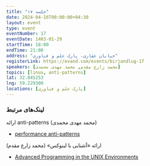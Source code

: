 ```yaml
---
title: "جلسه ۱۷"
date: 2024-04-16T00:00:00+04:30
layout: event
type: event
eventNumber: 17
eventDate: 1403-01-29
startTime: 18:00
endTime: 21:00
address: "خیابان غفاری، پارک علم و فناوری"
registerLink: https://evand.com/events/birjandlug-17
speakers: [محمد زارع مقدم, محمد مهدی محمدی]
topics: [linux, anti-patterns]
lat: 32.845253
lng: 59.229300
locations: [پارک علم و فناوری]
---
```


### لینک‌های مرتبط

ارائه anti-patterns (محمد مهدی محمدی)

- [performance anti-patterns](https://github.com/debug-ing/performance-antipattern)

ارائه «آشنایی با لینوکس» (محمد زارع مقدم)
- [Advanced Programming in the UNIX Environments](https://github.com/zwan074/technical-books/blob/master/Advanced.Programming.in.the.UNIX.Environment.3rd.Edition.0321637739.pdf)
